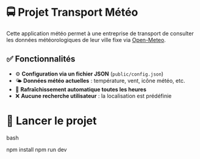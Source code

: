 # 🚍 Projet Transport Météo

Cette application météo permet à une entreprise de transport de consulter les données météorologiques de leur ville fixe via [Open-Meteo](https://open-meteo.com/en/docs).

## ✅ Fonctionnalités

- ⚙️ **Configuration via un fichier JSON** (`public/config.json`)
- 🌤️ **Données météo actuelles** : température, vent, icône météo, etc.
- 🔄 **Rafraîchissement automatique toutes les heures**
- ❌ **Aucune recherche utilisateur** : la localisation est prédéfinie

# 🧪 Lancer le projet

bash

npm install
npm run dev
